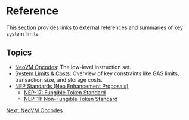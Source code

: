 # Reference

This section provides links to external references and summaries of key system limits.

## Topics

*   [NeoVM Opcodes](./01-opcodes.md): The low-level instruction set.
*   [System Limits & Costs](./02-limits.md): Overview of key constraints like GAS limits, transaction size, and storage costs.
*   [NEP Standards (Neo Enhancement Proposals)](https://github.com/neo-project/proposals/tree/master/nep)
    *   [NEP-17: Fungible Token Standard](https://github.com/neo-project/proposals/blob/master/nep-17.mediawiki)
    *   [NEP-11: Non-Fungible Token Standard](https://github.com/neo-project/proposals/blob/master/nep-11.mediawiki)

[Next: NeoVM Opcodes](./01-opcodes.md)